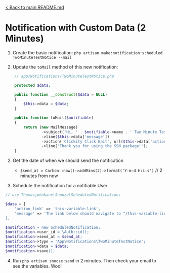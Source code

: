 [< Back to main README.md](https://github.com/thomasjohnkane/laravel-snooze)
# Notification with Custom Data (2 Minutes)

1. Create the basic notification: `php artisan make:notification:scheduled TwoMinuteTestNotice --mail`

2. Update the `toMail` method of this new notification:
```php
    // app/Notifications/TwoMinuteTestNotice.php

    protected $data;

    public function __construct($data = NULL)
    {
        $this->data = $data;
    }

    public function toMail($notifiable)
    {
        return (new MailMessage)
                ->subject('Hi, ' . $notifiable->name . ' Two Minute Test Notification...')
                ->line($this->data['message'])
                ->action('Clickity Click Bait', url($this->data['action_link']))
                ->line('Thank you for using the SSN package!');
    }
```

2. Get the date of when we should send the notification
    * `$send_at = Carbon::now()->addMins(2)->format('Y-m-d H:i:s')` // 2 minutes from now

3. Schedule the notification for a notifiable User
```php
// use Thomasjohnkane\Snooze\ScheduledNotification;

$data = [
    'action_link' => 'this-variable-link',
    'message' => 'The link below should navigate to "/this-variable-link"' which should be a 404 error.",
];

$notification = new ScheduledNotification;
$notification->user_id = \Auth::id();
$notification->send_at = $send_at;
$notification->type = 'App\Notifications\TwoMinuteTestNotice';
$notification->data = $data;
$notification->save();
```

4. Run `php artisan snooze:send` in 2 minutes. Then check your email to see the variables. Woo!
